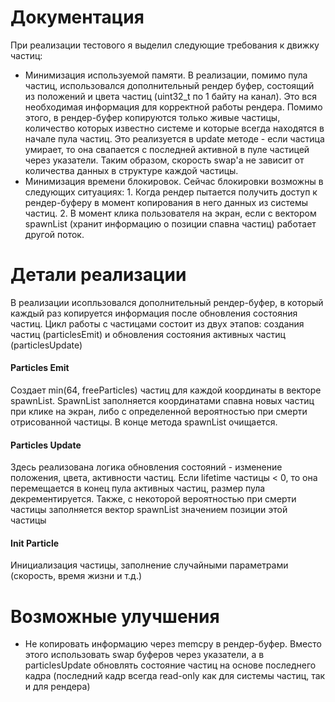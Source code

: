 # Документация
При реализации тестового я выделил следующие требования к движку частиц:
- Минимизация используемой памяти. В реализации, помимо пула частиц, использовался дополнительный рендер буфер, состоящий из положений и цвета частиц (uint32_t по 1 байту на канал). Это вся необходимая информация для корректной работы рендера. Помимо этого, в рендер-буфер копируются только живые частицы, количество которых известно системе и которые всегда находятся в начале пула частиц. Это реализуется в update методе - если частица умирает, то она свапается с последней активной в пуле частицей через указатели. Таким образом, скорость swap'а не зависит от количества данных в структуре каждой частицы.
- Минимизация времени блокировок. Сейчас блокировки возможны в следующих ситуациях:
        1. Когда рендер пытается получить доступ к рендер-буферу в момент копирования в него данных из системы частиц.
        2. В момент клика пользователя на экран, если с вектором spawnList (хранит информацию о позиции спавна частиц) работает другой поток.

# Детали реализации
В реализации исопльзовался дополнительный рендер-буфер, в который каждый раз копируется информация после обновления состояния частиц.
Цикл работы с частицами состоит из двух этапов: создания частиц (particlesEmit) и обновления состояния активных частиц (particlesUpdate)
#### Particles Emit
Создает min(64, freeParticles) частиц для каждой координаты в векторе spawnList. 
SpawnList заполняется координатами спавна новых частиц при клике на экран, либо с определенной вероятностью при смерти отрисованной частицы. В конце метода spawnList очищается.
#### Particles Update
Здесь реализована логика обновления состояний - изменение положения, цвета, активности частиц. Если lifetime частицы < 0, то она перемещается в конец пула активных частиц, размер пула декрементируется. Также, с некоторой вероятностью при смерти частицы заполняется вектор spawnList значением позиции этой частицы 
#### Init Particle
Инициализация частицы, заполнение случайными параметрами (скорость, время жизни и т.д.)
    
# Возможные улучшения
- Не копировать информацию через memcpy в рендер-буфер. Вместо этого использовать swap буферов через указатели, а в particlesUpdate обновлять состояние частиц на основе последнего кадра (последний кадр всегда read-only как для системы частиц, так и для рендера)